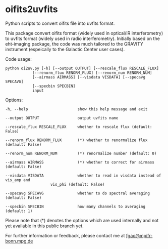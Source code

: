 # oifits2uvfits
Python scripts to convert oifits file into uvfits format.

This package convert oifits format (widely used in optical/IR interferometry) to uvfits format (widely used in radio interferometry). Initially based on the eht-imaging package, the code was much tailored to the GRAVITY instrument (espeically to the Galactic Center user cases). 


Code usage: 

	python oi2uv.py [-h] [--output OUTPUT] [--rescale_flux RESCALE_FLUX]
                [--renorm_flux RENORM_FLUX] [--renorm_num RENORM_NUM]
                [--airmass AIRMASS] [--visdata VISDATA] [--specavg SPECAVG]
                [--specbin SPECBIN]
                input

    
Options:

	-h, --help            			show this help message and exit
 	
	--output OUTPUT       			output uvfits name
 
 	--rescale_flux RESCALE_FLUX		whether to rescale flux (default: False)
  
  	--renorm_flux RENORM_FLUX		(*) whether to renormalize flux (default: False)
  
  	--renorm_num RENORM_NUM			(*) renormalize number (default: 0)
  
  	--airmass AIRMASS     			(*) whether to correct for airmass (default: False)
  						
  	--visdata VISDATA     			whether to read in visdata instead of vis_amp and 
   						vis_phi (default: False)
  
  	--specavg SPECAVG     			whether to do spectral averaging (default: False)
  
  	--specbin SPECBIN     			how many channels to averaging (default: 1)

Please note that (*) denotes the options which are used internally and not yet available in this public branch yet.

For further information or feedback, please contact me at fgao@mpifr-bonn.mpg.de
